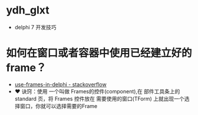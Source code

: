 # ydh_glxt
- delphi 7 开发技巧

# 如何在窗口或者容器中使用已经建立好的 frame？
- [use-frames-in-delphi - stackoverflow](https://stackoverflow.com/questions/1497230/what-is-the-accepted-way-to-use-frames-in-delphi)
- :heart: 诀窍：使用 一个叫做 Frames的控件(component),在 部件工具条上的standard 页，将 Frames 控件放在 需要使用的窗口(TForm) 上就出现一个选择窗口，你就可以选择需要的Frame
